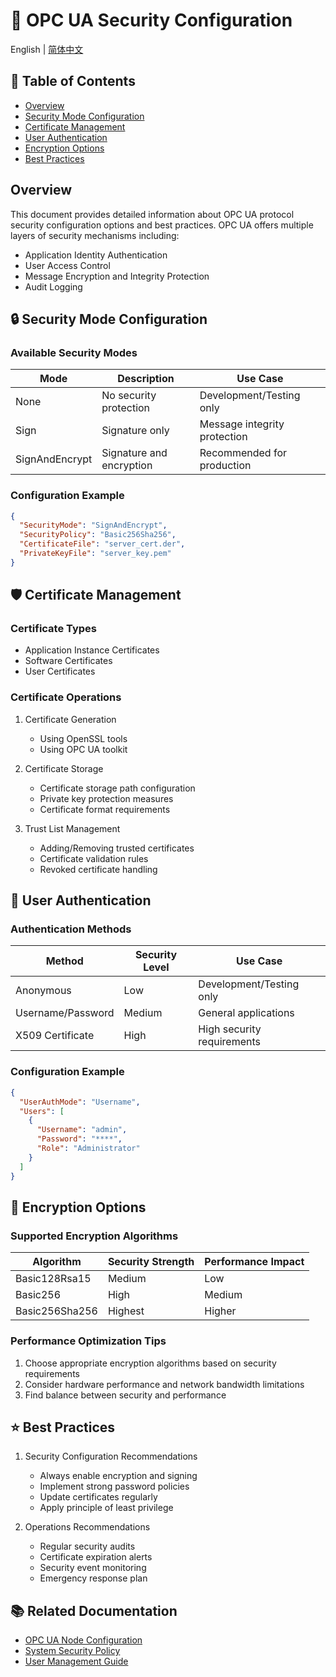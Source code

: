 # 🔐 OPC UA Security Configuration

English | [简体中文](./README_CN.md)

## 📑 Table of Contents
- [Overview](#overview)
- [Security Mode Configuration](#security-mode-configuration)
- [Certificate Management](#certificate-management)
- [User Authentication](#user-authentication)
- [Encryption Options](#encryption-options)
- [Best Practices](#best-practices)

## Overview

This document provides detailed information about OPC UA protocol security configuration options and best practices. OPC UA offers multiple layers of security mechanisms including:

- Application Identity Authentication
- User Access Control
- Message Encryption and Integrity Protection
- Audit Logging

## 🔒 Security Mode Configuration

### Available Security Modes

| Mode | Description | Use Case |
|------|-------------|----------|
| None | No security protection | Development/Testing only |
| Sign | Signature only | Message integrity protection |
| SignAndEncrypt | Signature and encryption | Recommended for production |

### Configuration Example

```json
{
  "SecurityMode": "SignAndEncrypt",
  "SecurityPolicy": "Basic256Sha256",
  "CertificateFile": "server_cert.der",
  "PrivateKeyFile": "server_key.pem"
}
```

## 🛡️ Certificate Management

### Certificate Types
- Application Instance Certificates
- Software Certificates
- User Certificates

### Certificate Operations
1. Certificate Generation
   - Using OpenSSL tools
   - Using OPC UA toolkit
   
2. Certificate Storage
   - Certificate storage path configuration
   - Private key protection measures
   - Certificate format requirements

3. Trust List Management
   - Adding/Removing trusted certificates
   - Certificate validation rules
   - Revoked certificate handling

## 👤 User Authentication

### Authentication Methods

| Method | Security Level | Use Case |
|--------|---------------|----------|
| Anonymous | Low | Development/Testing only |
| Username/Password | Medium | General applications |
| X509 Certificate | High | High security requirements |

### Configuration Example

```json
{
  "UserAuthMode": "Username",
  "Users": [
    {
      "Username": "admin",
      "Password": "****",
      "Role": "Administrator"
    }
  ]
}
```

## 🔐 Encryption Options

### Supported Encryption Algorithms

| Algorithm | Security Strength | Performance Impact |
|-----------|------------------|-------------------|
| Basic128Rsa15 | Medium | Low |
| Basic256 | High | Medium |
| Basic256Sha256 | Highest | Higher |

### Performance Optimization Tips

1. Choose appropriate encryption algorithms based on security requirements
2. Consider hardware performance and network bandwidth limitations
3. Find balance between security and performance

## ⭐ Best Practices

1. Security Configuration Recommendations
   - Always enable encryption and signing
   - Implement strong password policies
   - Update certificates regularly
   - Apply principle of least privilege

2. Operations Recommendations
   - Regular security audits
   - Certificate expiration alerts
   - Security event monitoring
   - Emergency response plan

## 📚 Related Documentation

- [OPC UA Node Configuration](../nodes/README_EN.md)
- [System Security Policy](../../../security/README_EN.md)
- [User Management Guide](../../../security/access/users/README_EN.md)
